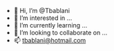 - 👋 Hi, I’m @Tbablani
- 👀 I’m interested in ...
- 🌱 I’m currently learning ...
- 💞️ I’m looking to collaborate on ...
- 📫 tbablani@hotmail.com

<!---
Tbablani/Tbablani is a ✨ special ✨ repository because its `README.md` (this file) appears on your GitHub profile.
You can click the Preview link to take a look at your changes.
--->
